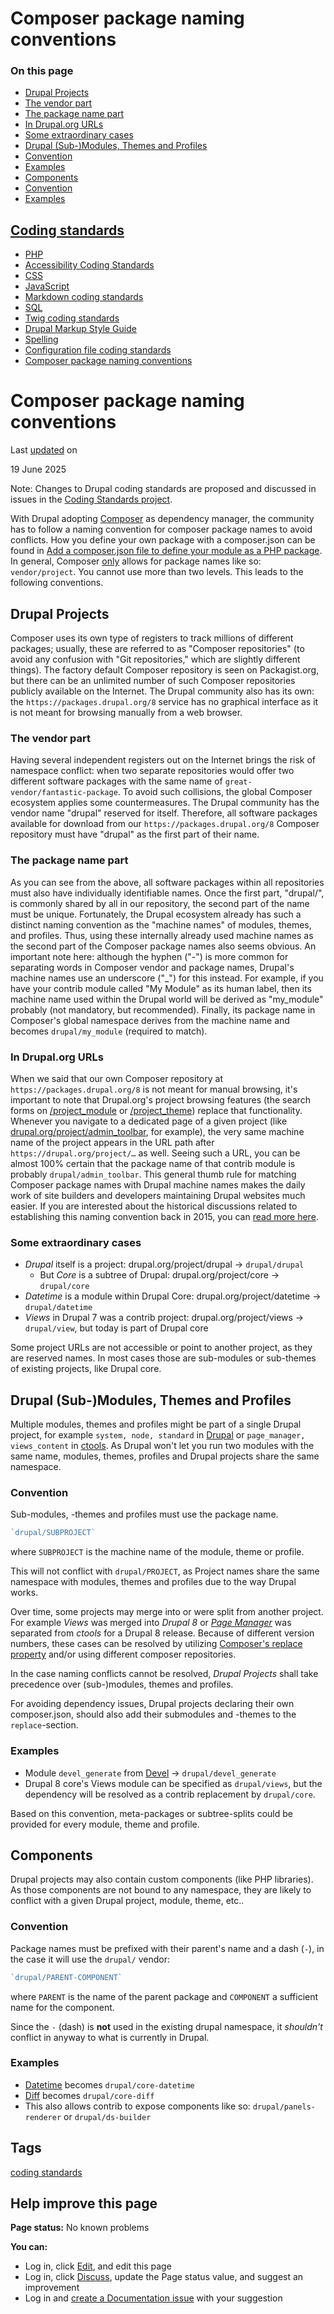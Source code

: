 # Composer package naming conventions

### On this page

-   [Drupal Projects](/docs/develop/coding-standards/composer-package-naming-conventions#s-drupal-projects)
-   [The vendor part](/docs/develop/coding-standards/composer-package-naming-conventions#s-the-vendor-part)
-   [The package name part](/docs/develop/coding-standards/composer-package-naming-conventions#s-the-package-name-part)
-   [In Drupal.org URLs](/docs/develop/coding-standards/composer-package-naming-conventions#s-in-drupalorg-urls)
-   [Some extraordinary cases](/docs/develop/coding-standards/composer-package-naming-conventions#s-someextraordinary-cases)
-   [Drupal (Sub-)Modules, Themes and Profiles](/docs/develop/coding-standards/composer-package-naming-conventions#s-drupal-sub-modules-themes-and-profiles)
-   [Convention](/docs/develop/coding-standards/composer-package-naming-conventions#s-convention)
-   [Examples](/docs/develop/coding-standards/composer-package-naming-conventions#s-examples)
-   [Components](/docs/develop/coding-standards/composer-package-naming-conventions#s-components)
-   [Convention](/docs/develop/coding-standards/composer-package-naming-conventions#s-convention--2)
-   [Examples](/docs/develop/coding-standards/composer-package-naming-conventions#s-examples--2)

## [Coding standards](/docs/develop/standards)

-   [PHP](/docs/develop/standards/php)
-   [Accessibility Coding Standards](/docs/develop/standards/accessibility-coding-standards)
-   [CSS](/docs/develop/standards/css)
-   [JavaScript](/docs/develop/standards/javascript-coding-standards)
-   [Markdown coding standards](/docs/develop/coding-standards/markdown-coding-standards)
-   [SQL](/docs/develop/standards/sql)
-   [Twig coding standards](/docs/develop/coding-standards/twig-coding-standards)
-   [Drupal Markup Style Guide](/docs/develop/coding-standards/drupal-markup-style-guide)
-   [Spelling](/docs/develop/standards/spelling)
-   [Configuration file coding standards](/docs/develop/coding-standards/configuration-file-coding-standards)
-   [Composer package naming conventions](/docs/develop/coding-standards/composer-package-naming-conventions)

# Composer package naming conventions

Last [updated](/node/2471927/discuss) on

19 June 2025

Note: Changes to Drupal coding standards are proposed and discussed in issues in the [Coding Standards project](/project/coding_standards).

With Drupal adopting [Composer](https://getcomposer.org/) as dependency manager, the community has to follow a naming convention for composer package names to avoid conflicts. How you define your own package with a composer.json can be found in [Add a composer.json file to define your module as a PHP package](/node/2514612). In general, Composer [only](https://getcomposer.org/doc/01-basic-usage.md#package-names) allows for package names like so: `vendor/project`. You cannot use more than two levels. This leads to the following conventions.

## [](#s-drupal-projects "Permalink to this headline")Drupal Projects

Composer uses its own type of registers to track millions of different packages; usually, these are referred to as "Composer repositories" (to avoid any confusion with "Git repositories," which are slightly different things). The factory default Composer repository is seen on Packagist.org, but there can be an unlimited number of such Composer repositories publicly available on the Internet. The Drupal community also has its own: the `https://packages.drupal.org/8` service has no graphical interface as it is not meant for browsing manually from a web browser.

### [](#s-the-vendor-part "Permalink to this headline")The vendor part

Having several independent registers out on the Internet brings the risk of namespace conflict: when two separate repositories would offer two different software packages with the same name of `great-vendor/fantastic-package`. To avoid such collisions, the global Composer ecosystem applies some countermeasures. The Drupal community has the vendor name "drupal" reserved for itself. Therefore, all software packages available for download from our `https://packages.drupal.org/8` Composer repository must have "drupal" as the first part of their name.

### [](#s-the-package-name-part "Permalink to this headline")The package name part

As you can see from the above, all software packages within all repositories must also have individually identifiable names. Once the first part, "drupal/", is commonly shared by all in our repository, the second part of the name must be unique. Fortunately, the Drupal ecosystem already has such a distinct naming convention as the "machine names" of modules, themes, and profiles. Thus, using these internally already used machine names as the second part of the Composer package names also seems obvious. An important note here: although the hyphen ("-") is more common for separating words in Composer vendor and package names, Drupal's machine names use an underscore ("\_") for this instead. For example, if you have your contrib module called "My Module" as its human label, then its machine name used within the Drupal world will be derived as "my\_module" probably (not mandatory, but recommended). Finally, its package name in Composer's global namespace derives from the machine name and becomes `drupal/my_module` (required to match).

### [](#s-in-drupalorg-urls "Permalink to this headline")In Drupal.org URLs

When we said that our own Composer repository at `https://packages.drupal.org/8` is not meant for manual browsing, it's important to note that Drupal.org's project browsing features (the search forms on [/project\_module](/project/project_module) or [/project\_theme](/project/project_theme)) replace that functionality. Whenever you navigate to a dedicated page of a given project (like [drupal.org/project/admin\_toolbar](/project/admin_toolbar), for example), the very same machine name of the project appears in the URL path after `https://drupal.org/project/…` as well. Seeing such a URL, you can be almost 100% certain that the package name of that contrib module is probably `drupal/admin_toolbar`. This general thumb rule for matching Composer package names with Drupal machine names makes the daily work of site builders and developers maintaining Drupal websites much easier. If you are interested about the historical discussions related to establishing this naming convention back in 2015, you can [read more here](/project/drupal/issues/2401519).

### [](#s-someextraordinary-cases "Permalink to this headline")Some extraordinary cases

-   *Drupal* itself is a project: drupal.org/project/drupal → `drupal/drupal`
    -   But *Core* is a subtree of Drupal: drupal.org/project/core → `drupal/core`
-   *Datetime* is a module within Drupal Core: drupal.org/project/datetime → `drupal/datetime`
-   *Views* in Drupal 7 was a contrib project: drupal.org/project/views → `drupal/view`, but today is part of Drupal core

Some project URLs are not accessible or point to another project, as they are reserved names. In most cases those are sub-modules or sub-themes of existing projects, like Drupal core.

## [](#s-drupal-sub-modules-themes-and-profiles "Permalink to this headline")Drupal (Sub-)Modules, Themes and Profiles

Multiple modules, themes and profiles might be part of a single Drupal project, for example `system, node, standard` in [Drupal](https://www.drupal.org/project/drupal) or `page_manager, views_content` in [ctools](https://www.drupal.org/project/ctools). As Drupal won't let you run two modules with the same name, modules, themes, profiles and Drupal projects share the same namespace.

### [](#s-convention "Permalink to this headline")Convention

Sub-modules, -themes and profiles must use the package name.
```php
`drupal/SUBPROJECT`
```
where `SUBPROJECT` is the machine name of the module, theme or profile.

This will not conflict with `drupal/PROJECT`, as Project names share the same namespace with modules, themes and profiles due to the way Drupal works.

Over time, some projects may merge into or were split from another project. For example *Views* was merged into *Drupal 8* or *[Page Manager](https://www.drupal.org/project/page_manager)* was separated from *ctools* for a Drupal 8 release. Because of different version numbers, these cases can be resolved by utilizing [Composer's replace property](https://getcomposer.org/doc/04-schema.md#replace) and/or using different composer repositories.

In the case naming conflicts cannot be resolved, *Drupal Projects* shall take precedence over (sub-)modules, themes and profiles.

For avoiding dependency issues, Drupal projects declaring their own composer.json, should also add their submodules and -themes to the `replace`\-section.

### [](#s-examples "Permalink to this headline")Examples

-   Module `devel_generate` from [Devel](https://www.drupal.org/project/devel) → `drupal/devel_generate`
-   Drupal 8 core's Views module can be specified as `drupal/views`, but the dependency will be resolved as a contrib replacement by `drupal/core`.

Based on this convention, meta-packages or subtree-splits could be provided for every module, theme and profile.

## [](#s-components "Permalink to this headline")Components

Drupal projects may also contain custom components (like PHP libraries). As those components are not bound to any namespace, they are likely to conflict with a given Drupal project, module, theme, etc..

### [](#s-convention--2 "Permalink to this headline")Convention

Package names must be prefixed with their parent's name and a dash (`-`), in the case it will use the `drupal/` vendor:
```php
`drupal/PARENT-COMPONENT`
```
where `PARENT` is the name of the parent package and `COMPONENT` a sufficient name for the component.

Since the `-` (dash) is **not** used in the existing drupal namespace, it *shouldn't* conflict in anyway to what is currently in Drupal.

### [](#s-examples--2 "Permalink to this headline")Examples

-   [Datetime](https://github.com/drupal/drupal/tree/8.0.x/core/lib/Drupal/Component/Datetime) becomes `drupal/core-datetime`
-   [Diff](https://github.com/drupal/drupal/tree/8.0.x/core/lib/Drupal/Component/Diff) becomes `drupal/core-diff`
-   This also allows contrib to expose components like so: `drupal/panels-renderer` or `drupal/ds-builder`

## Tags

[coding standards](/taxonomy/term/190104)

## Help improve this page

**Page status:** No known problems

  
**You can:**  

-   Log in, click [Edit](/node/2471927/edit), and edit this page
-   Log in, click [Discuss](/node/2471927/discuss), update the Page status value, and suggest an improvement
-   Log in and [create a Documentation issue](/node/add/project-issue/documentation?title=Suggestion%20for%3A%20%282471927%29%20Composer%20package%20naming%20conventions) with your suggestion